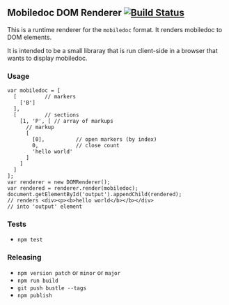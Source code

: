 ## Mobiledoc DOM Renderer [![Build Status](https://travis-ci.org/bustlelabs/mobiledoc-dom-renderer.svg?branch=master)](https://travis-ci.org/bustlelabs/mobiledoc-dom-renderer)

This is a runtime renderer for the `mobiledoc` format.
It renders mobiledoc to DOM elements.

It is intended to be a small libraray that is run client-side in a browser that wants to display mobiledoc.

### Usage

```
var mobiledoc = [
  [         // markers
    ['B']
  ],
  [         // sections
    [1, 'P', [ // array of markups
      // markup
      [
        [0],          // open markers (by index)
        0,            // close count
        'hello world'
      ]
    ]
  ]
];
var renderer = new DOMRenderer();
var rendered = renderer.render(mobiledoc);
document.getElementById('output').appendChild(rendered);
// renders <div><p><b>hello world</b></b></div>
// into 'output' element
```

### Tests

 * `npm test`

### Releasing

* `npm version patch` or `minor` or `major`
* `npm run build`
* `git push bustle --tags`
* `npm publish`
